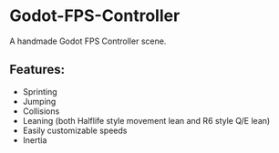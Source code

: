 # Godot-FPS-Controller
A handmade Godot FPS Controller scene.

## Features:

- Sprinting
- Jumping
- Collisions
- Leaning (both Halflife style movement lean and R6 style Q/E lean)
- Easily customizable speeds
- Inertia
